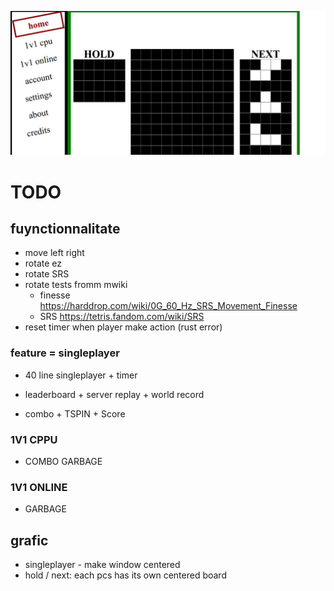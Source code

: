![](./docs/Screenshot.png)


# TODO


## fuynctionnalitate
- move left right
- rotate ez
- rotate SRS
- rotate tests fromm mwiki
  - finesse https://harddrop.com/wiki/0G_60_Hz_SRS_Movement_Finesse
  - SRS https://tetris.fandom.com/wiki/SRS
- reset timer when player make action (rust error)

### feature = singleplayer

- 40 line singleplayer + timer
- leaderboard + server replay + world record


- combo + TSPIN + Score

### 1V1 CPPU

- COMBO GARBAGE

### 1V1 ONLINE

- GARBAGE


## grafic

- singleplayer - make window centered
- hold / next: each pcs has its own centered board